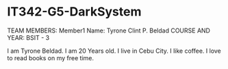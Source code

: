 # IT342-G5-DarkSystem

TEAM MEMBERS:
Member1
Name: Tyrone Clint P. Beldad
COURSE AND YEAR: BSIT - 3

I am Tyrone Beldad. I am 20 Years old. I live in Cebu City. I like coffee. I love to read books on my free time.